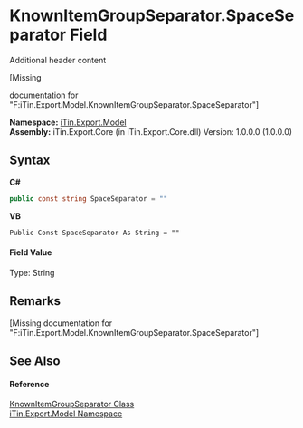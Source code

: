 # KnownItemGroupSeparator.SpaceSeparator Field
Additional header content 

\[Missing <summary> documentation for "F:iTin.Export.Model.KnownItemGroupSeparator.SpaceSeparator"\]

**Namespace:**&nbsp;<a href="ef57ffcc-e95e-b212-5a46-9aa6f5a3511f">iTin.Export.Model</a><br />**Assembly:**&nbsp;iTin.Export.Core (in iTin.Export.Core.dll) Version: 1.0.0.0 (1.0.0.0)

## Syntax

**C#**<br />
``` C#
public const string SpaceSeparator = ""
```

**VB**<br />
``` VB
Public Const SpaceSeparator As String = ""
```


#### Field Value
Type: String

## Remarks
\[Missing <remarks> documentation for "F:iTin.Export.Model.KnownItemGroupSeparator.SpaceSeparator"\]

## See Also


#### Reference
<a href="ca05fe36-dd35-714b-8205-13c0a81dad46">KnownItemGroupSeparator Class</a><br /><a href="ef57ffcc-e95e-b212-5a46-9aa6f5a3511f">iTin.Export.Model Namespace</a><br />